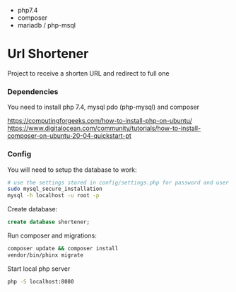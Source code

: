 
- php7.4
- composer
- mariadb / php-msql

# Url Shortener
Project to receive a shorten URL and redirect to full one

### Dependencies

You need to install php 7.4, mysql pdo (php-mysql) and composer

https://computingforgeeks.com/how-to-install-php-on-ubuntu/
https://www.digitalocean.com/community/tutorials/how-to-install-composer-on-ubuntu-20-04-quickstart-pt

### Config

You will need to setup the database to work:

```sh
# use the settings stored in config/settings.php for password and user
sudo mysql_secure_installation
mysql -h localhost -u root -p
```

Create database:
```sql
create database shortener;
```

Run composer and migrations:
```sh
composer update && composer install
vendor/bin/phinx migrate
```

Start local php server
```sh
php -S localhost:8080
```
